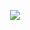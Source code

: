 <p align='center'>
  <img src="https://capsule-render.vercel.app/api?type=waving&amp;color=ACBCFF&amp;fontColor=0F1035&amp;height=200&amp;section=header&amp;text=Welcome+to+new-Heyonwoo+Github!👋&amp;fontSize=40"/>
</p>

<!--
**new-HyeonWoo/new-HyeonWoo** is a ✨ _special_ ✨ repository because its `README.md` (this file) appears on your GitHub profile.

Here are some ideas to get you started:

- 🔭 I’m currently working on ...
- 🌱 I’m currently learning ...
- 👯 I’m looking to collaborate on ...
- 🤔 I’m looking for help with ...
- 💬 Ask me about ...
- 📫 How to reach me: ...
- 😄 Pronouns: ...
- ⚡ Fun fact: ...
-->
